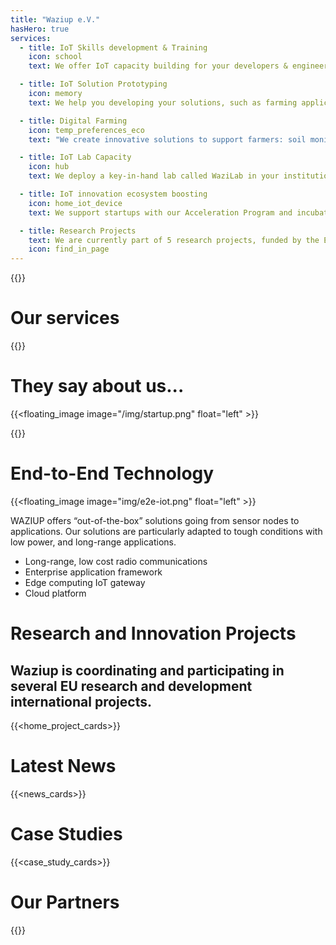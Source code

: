 ```yaml
---
title: "Waziup e.V." 
hasHero: true
services:
  - title: IoT Skills development & Training
    icon: school
    text: We offer IoT capacity building for your developers & engineers. We organize hackathons and bootcamps on your premises.

  - title: IoT Solution Prototyping
    icon: memory
    text: We help you developing your solutions, such as farming applications. We developed a full stack technology to support your applications.

  - title: Digital Farming
    icon: temp_preferences_eco 
    text: "We create innovative solutions to support farmers: soil monitoring, livestock monitoring, water quality just to name a few."

  - title: IoT Lab Capacity
    icon: hub
    text: We deploy a key-in-hand lab called WaziLab in your institution. WaziLab is a complete package with hardware, software, training and services.

  - title: IoT innovation ecosystem boosting
    icon: home_iot_device
    text: We support startups with our Acceleration Program and incubate with technical bootcamps, networking activities, and business development.

  - title: Research Projects
    text: We are currently part of 5 research projects, funded by the European Commission and the German BMBF.
    icon: find_in_page
---
```


{{<home-banner-slider>}}

Our services 
============

{{<service-cards>}}


<!-- {{<floating_video float="center" link="https://www.youtube.com/embed/hu-v-eukLAc?autoplay=0;rel=0&loop=0;controls=0&amp;showinfo=0&autohide=1">}}
{{<end_floating_image>}} -->

They say about us... 
=====================

{{<floating_image image="/img/startup.png" float="left" >}}

{{<quote>}}

End-to-End Technology
=====================

{{<floating_image image="img/e2e-iot.png" float="left" >}}

WAZIUP offers “out-of-the-box” solutions going from sensor nodes to applications. Our solutions are particularly adapted to tough conditions with low power, and long-range applications.

- Long-range, low cost radio communications
- Enterprise application framework
- Edge computing IoT gateway
- Cloud platform

Research and Innovation Projects
================================

## Waziup is coordinating and participating in several EU research and development international projects.

{{<home_project_cards>}}


Latest News
==============

{{<news_cards>}}


Case Studies
============

{{<case_study_cards>}}


Our Partners
============

{{<logoshow>}}

